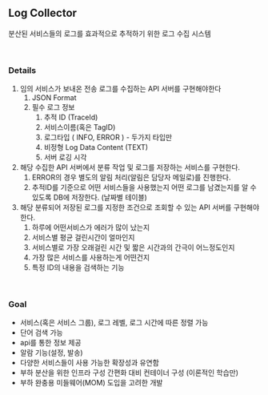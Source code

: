 ## Log Collector
분산된 서비스들의 로그를 효과적으로 추적하기 위한 로그 수집 시스템
  
<br/>
  
### Details
1. 임의 서비스가 보내온 전송 로그를 수집하는 API 서버를 구현해야한다
    1. JSON Format
    2. 필수 로그 정보
        1. 추적 ID (TraceId)
        2. 서비스이름(혹은 TagID)
        3. 로그타입 ( INFO, ERROR ) - 두가지 타입만
        4. 비정형 Log Data Content (TEXT)
        5. 서버 로깅 시각
2. 해당 수집한 API 서버에서 분류 작업 및 로그를 저장하는 서비스를 구현한다.
    1. ERROR의 경우 별도의 알림 처리(알림은 담당자 메일로)를 진행한다.
    2. 추적ID를 기준으로 어떤 서비스들을 사용했는지 어떤 로그를 남겼는지를 알 수 있도록 DB에 저장한다. (날짜별 테이블)
3. 해당 분류되어 저장된 로그를 지정한 조건으로 조회할 수 있는 API 서버를 구현해야한다.
    1. 하루에 어떤서비스가 에러가 많이 났는지
    2. 서비스별 평균 걸린시간이 얼마인지
    3. 서비스별로 가장 오래걸린 시간 및 짧은 시간과의 간극이 어느정도인지
    4. 가장 많은 서비스를 사용하는게 어떤건지
    5. 특정 ID의 내용을 검색하는 기능
   
<br/>

### Goal
- 서비스(혹은 서비스 그룹), 로그 레벨, 로그 시간에 따른 정렬 가능
- 단어 검색 가능
- api를 통한 정보 제공
- 알람 기능(설정, 발송)
- 다양한 서비스들이 사용 가능한 확장성과 유연함
- 부하 분산을 위한 인프라 구성 간편화 대비 컨테이너 구성 (이론적인 학습만)
- 부하 완충용 미들웨어(MOM) 도입을 고려한 개발
  
<br/>

